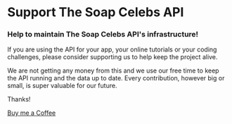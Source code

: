 

# Support The Soap Celebs API 

### Help to maintain The Soap Celebs API's infrastructure!

If you are using the API for your app, your online tutorials or your coding challenges, please consider supporting us to help keep the project alive.

We are not getting any money from this and we use our free time to keep the API running and the data up to date. Every contribution, however big or small, is super valuable for our future.

Thanks!


<a class=buy-coffee-btn href="https://www.buymeacoffee.com/yoavdanma">Buy me a Coffee</a>